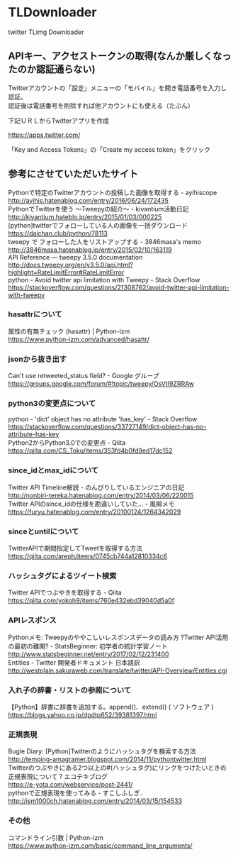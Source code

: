 # TLDownloader
twitter TLimg Downloader

## APIキー、アクセストークンの取得(なんか厳しくなったのか認証通らない)
Twitterアカウントの「設定」メニューの「モバイル」を開き電話番号を入力し認証。</br>
認証後は電話番号を削除すれば他アカウントにも使える（たぶん）

下記ＵＲＬからTwitterアプリを作成

https://apps.twitter.com/

「Key and Access Tokens」の「Create my access token」をクリック

## 参考にさせていただいたサイト
Pythonで特定のTwitterアカウントの投稿した画像を取得する - ayihiscope<br>
http://ayihis.hatenablog.com/entry/2016/06/24/172435<br>
PythonでTwitterを使う 〜Tweepyの紹介〜 - kivantium活動日記<br>
http://kivantium.hateblo.jp/entry/2015/01/03/000225<br>
[python]twitterでフォローしている人の画像を一括ダウンロード<br>
https://daichan.club/python/78113<br>
tweepy で フォローした人をリストアップする - 3846masa's memo<br>
http://3846masa.hatenablog.jp/entry/2015/02/10/163119<br>
API Reference — tweepy 3.5.0 documentation<br>
http://docs.tweepy.org/en/v3.5.0/api.html?highlight=RateLimitError#RateLimitError<br>
python - Avoid twitter api limitation with Tweepy - Stack Overflow<br>
https://stackoverflow.com/questions/21308762/avoid-twitter-api-limitation-with-tweepy<br>
### hasattrについて<br>
属性の有無チェック (hasattr) | Python-izm<br>
https://www.python-izm.com/advanced/hasattr/<br>
### jsonから抜き出す<br>
Can't use retweeted_status field? - Google グループ<br>
https://groups.google.com/forum/#!topic/tweepy/OsVtI9ZRRAw<br>
### python3の変更点について<br>
python - 'dict' object has no attribute 'has_key' - Stack Overflow<br>
https://stackoverflow.com/questions/33727149/dict-object-has-no-attribute-has-key<br>
Python2からPython3.0での変更点 - Qiita<br>
https://qiita.com/CS_Toku/items/353fd4b0fd9ed17dc152<br>
### since_idとmax_idについて<br>
Twitter API Timeline解説 - のんびりしているエンジニアの日記<br>
http://nonbiri-tereka.hatenablog.com/entry/2014/03/06/220015<br>
Twitter APIのsince_idの仕様を勘違いしていた… - 風柳メモ<br>
https://furyu.hatenablog.com/entry/20100124/1264342029<br>
### sinceとuntilについて<br>
TwitterAPIで期間指定してTweetを取得する方法<br>
https://qiita.com/areph/items/0745cb744a12810334c6<br>
### ハッシュタグによるツイート検索<br>
Twitter APIでつぶやきを取得する - Qiita<br>
https://qiita.com/yokoh9/items/760e432ebd39040d5a0f<br>
### APIレスポンス<br>
Pythonメモ: Tweepyのややこしいレスポンスデータの読み方 ?Twitter API活用の最初の難関? - StatsBeginner: 初学者の統計学習ノート<br>
http://www.statsbeginner.net/entry/2017/02/12/231400<br>
Entities - Twitter 開発者ドキュメント 日本語訳<br>
http://westplain.sakuraweb.com/translate/twitter/API-Overview/Entities.cgi<br>
### 入れ子の辞書・リストの参照について<br>
【Python】辞書に辞書を追加する。append()、extend() ( ソフトウェア )<br>
https://blogs.yahoo.co.jp/dpdtp652/39381397.html<br>
### 正規表現<br>
Bugle Diary: [Python]Twitterのようにハッシュタグを検索する方法<br>
http://temping-amagramer.blogspot.com/2014/11/pythontwitter.html<br>
Twitterのつぶやきにある2つ以上の#(ハッシュタグ)にリンクをつけたいときの正規表現について ? エコテキブログ<br>
https://e-yota.com/webservice/post-2441/<br>
pythonで正規表現を使ってみる - すこしふしぎ．<br>
http://ism1000ch.hatenablog.com/entry/2014/03/15/154533<br>
### その他<br>
コマンドライン引数 | Python-izm<br>
https://www.python-izm.com/basic/command_line_arguments/<br>

<br>
